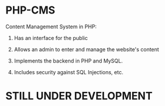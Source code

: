 # PHP-CMS

Content Management System in PHP:

1) Has an interface for the public

2) Allows an admin to enter and manage the website's content

3) Implements the backend in PHP and MySQL. 

4) Includes security against SQL Injections, etc.

# STILL UNDER DEVELOPMENT


